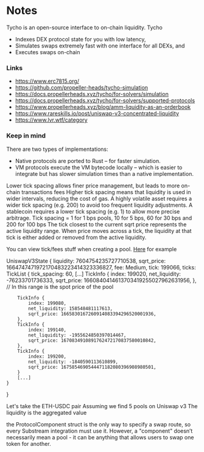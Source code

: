 # Notes

Tycho is an open-source interface to on-chain liquidity. Tycho
- Indexes DEX protocol state for you with low latency,
- Simulates swaps extremely fast with one interface for all DEXs, and  
- Executes swaps on-chain

### Links

- https://www.erc7815.org/
- https://github.com/propeller-heads/tycho-simulation
- https://docs.propellerheads.xyz/tycho/for-solvers/simulation
- https://docs.propellerheads.xyz/tycho/for-solvers/supported-protocols
- https://www.propellerheads.xyz/blog/amm-liquidity-as-an-orderbook
- https://www.rareskills.io/post/uniswap-v3-concentrated-liquidity
- https://www.lvr.wtf/category

### Keep in mind

There are two types of implementations:
- Native protocols are ported to Rust – for faster simulation.
- VM protocols execute the VM bytecode locally – which is easier to integrate but has slower simulation times than a native implementation.


Lower tick spacing allows finer price management, but leads to more on-chain transactions fees
Higher tick spacing means that liquidity is used in wider intervals, reducing the cost of gas.
A highly volatile asset requires a wider tick spacing (e.g. 200) to avoid too frequent liquidity adjustments.
A stablecoin requires a lower tick spacing (e.g. 1) to allow more precise arbitrage.
Tick spacing = 1 for 1 bps pools, 10 for 5 bps, 60 for 30 bps and 200 for 100 bps
The tick closest to the current sqrt price represents the active liquidity range.
When price moves across a tick, the liquidity at that tick is either added or removed from the active liquidity.

You can view tick/fees stuff when creating a pool.
[Here](https://app.uniswap.org/positions/create/v3?currencyA=0xA0b86991c6218b36c1d19D4a2e9Eb0cE3606eB48&currencyB=0xdAC17F958D2ee523a2206206994597C13D831ec7&chain=ethereum) for example

UniswapV3State {
    liquidity: 7604754235727710538,
    sqrt_price: 1664747471972170483223414323336827,
    fee: Medium,
    tick: 199066,
    ticks: TickList {
        tick_spacing: 60,
        [...]
        TickInfo {
            index: 199020,
            net_liquidity: -76233701736333,
            sqrt_price: 1660840414613703419255027962631956,
        },
        // In this range is the spot price of the pool

        TickInfo {
            index: 199080,
            net_liquidity: 158548481117613,
            sqrt_price: 1665830167260914083394296520001936,
        },
        TickInfo {
            index: 199140,
            net_liquidity: -1955624850397014467,
            sqrt_price: 1670834910891762472170837580010842,
        },
        TickInfo {
            index: 199200,
            net_liquidity: -1840590113610899,
            sqrt_price: 1675854690544471182080396908980501,
        }
        [...]
    }
}


Let's take the ETH-USDC pair
Assuming we find 5 pools on Uniswap v3
The liquidity is the aggregated value


the ProtocolComponent struct is the only way to specify a swap route, so every Substream integration must use it. However, a "component" doesn’t necessarily mean a pool - it can be anything that allows users to swap one token for another.  
